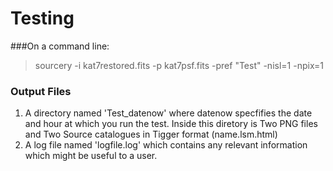 # Testing

###On a command line:
> sourcery -i kat7restored.fits -p kat7psf.fits -pref "Test" -nisl=1 -npix=1

### Output Files 

1. A directory named 'Test_datenow' where datenow specfifies the date and hour at which you run the test.
   Inside this diretory is Two PNG files and Two Source catalogues in Tigger format (name.lsm.html)
2. A log file named 'logfile.log' which contains any relevant information which might be useful to a user.
